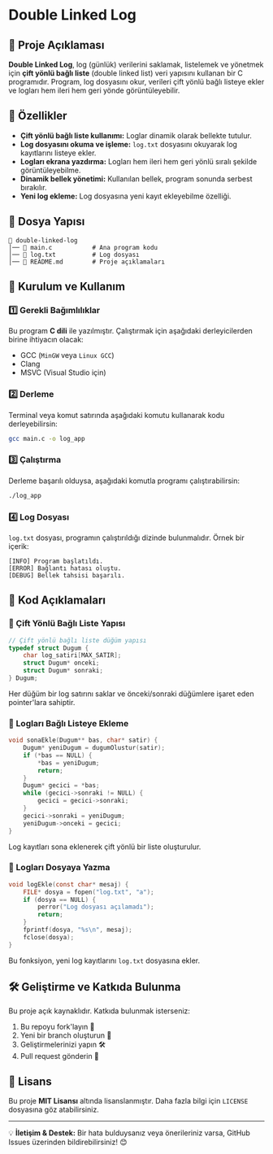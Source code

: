 # Double Linked Log

## 📌 Proje Açıklaması
**Double Linked Log**, log (günlük) verilerini saklamak, listelemek ve yönetmek için **çift yönlü bağlı liste** (double linked list) veri yapısını kullanan bir C programıdır. Program, log dosyasını okur, verileri çift yönlü bağlı listeye ekler ve logları hem ileri hem geri yönde görüntüleyebilir.

## 🚀 Özellikler
- **Çift yönlü bağlı liste kullanımı:** Loglar dinamik olarak bellekte tutulur.
- **Log dosyasını okuma ve işleme:** `log.txt` dosyasını okuyarak log kayıtlarını listeye ekler.
- **Logları ekrana yazdırma:** Logları hem ileri hem geri yönlü sıralı şekilde görüntüleyebilme.
- **Dinamik bellek yönetimi:** Kullanılan bellek, program sonunda serbest bırakılır.
- **Yeni log ekleme:** Log dosyasına yeni kayıt ekleyebilme özelliği.

## 📂 Dosya Yapısı
```
📁 double-linked-log
│── 📄 main.c           # Ana program kodu
│── 📄 log.txt          # Log dosyası
│── 📄 README.md        # Proje açıklamaları
```

## 🔧 Kurulum ve Kullanım

### 1️⃣ Gerekli Bağımlılıklar
Bu program **C dili** ile yazılmıştır. Çalıştırmak için aşağıdaki derleyicilerden birine ihtiyacın olacak:
- GCC (`MinGW` veya `Linux GCC`)
- Clang
- MSVC (Visual Studio için)

### 2️⃣ Derleme
Terminal veya komut satırında aşağıdaki komutu kullanarak kodu derleyebilirsin:
```sh
gcc main.c -o log_app
```

### 3️⃣ Çalıştırma
Derleme başarılı olduysa, aşağıdaki komutla programı çalıştırabilirsin:
```sh
./log_app
```

### 4️⃣ Log Dosyası
`log.txt` dosyası, programın çalıştırıldığı dizinde bulunmalıdır. Örnek bir içerik:
```
[INFO] Program başlatıldı.
[ERROR] Bağlantı hatası oluştu.
[DEBUG] Bellek tahsisi başarılı.
```

## 📜 Kod Açıklamaları

### 🔹 Çift Yönlü Bağlı Liste Yapısı
```c
// Çift yönlü bağlı liste düğüm yapısı
typedef struct Dugum {
    char log_satiri[MAX_SATIR];
    struct Dugum* onceki;
    struct Dugum* sonraki;
} Dugum;
```
Her düğüm bir log satırını saklar ve önceki/sonraki düğümlere işaret eden pointer'lara sahiptir.

### 🔹 Logları Bağlı Listeye Ekleme
```c
void sonaEkle(Dugum** bas, char* satir) {
    Dugum* yeniDugum = dugumOlustur(satir);
    if (*bas == NULL) {
        *bas = yeniDugum;
        return;
    }
    Dugum* gecici = *bas;
    while (gecici->sonraki != NULL) {
        gecici = gecici->sonraki;
    }
    gecici->sonraki = yeniDugum;
    yeniDugum->onceki = gecici;
}
```
Log kayıtları sona eklenerek çift yönlü bir liste oluşturulur.

### 🔹 Logları Dosyaya Yazma
```c
void logEkle(const char* mesaj) {
    FILE* dosya = fopen("log.txt", "a");
    if (dosya == NULL) {
        perror("Log dosyası açılamadı");
        return;
    }
    fprintf(dosya, "%s\n", mesaj);
    fclose(dosya);
}
```
Bu fonksiyon, yeni log kayıtlarını `log.txt` dosyasına ekler.

## 🛠 Geliştirme ve Katkıda Bulunma
Bu proje açık kaynaklıdır. Katkıda bulunmak isterseniz:
1. Bu repoyu fork'layın 🍴
2. Yeni bir branch oluşturun 🌿
3. Geliştirmelerinizi yapın 🛠
4. Pull request gönderin 🚀

## 📜 Lisans
Bu proje **MIT Lisansı** altında lisanslanmıştır. Daha fazla bilgi için `LICENSE` dosyasına göz atabilirsiniz.

---
💡 **İletişim & Destek:** Bir hata bulduysanız veya önerileriniz varsa, GitHub Issues üzerinden bildirebilirsiniz! 😊

